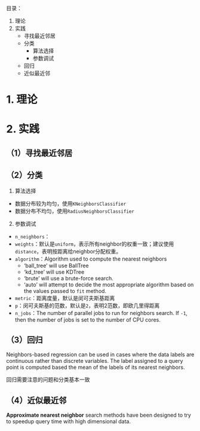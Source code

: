 目录：

1. 理论
2. 实践
    - 寻找最近邻居
    - 分类
        - 算法选择
        - 参数调试
    - 回归
    - 近似最近邻


# 1. 理论

# 2. 实践
## （1）寻找最近邻居

## （2）分类
1. 算法选择
- 数据分布较为均匀，使用`KNeighborsClassifier`
- 数据分布不均匀，使用`RadiusNeighborsClassifier`

2. 参数调试
- `n_neighbors`：
- `weights`：默认是`uniform`，表示所有neighbor的权重一致；建议使用`distance`，表明按距离给neighbor分配权重。
- `algorithm`：Algorithm used to compute the nearest neighbors
    - ‘ball_tree’ will use BallTree
	- ‘kd_tree’ will use KDTree
    - ‘brute’ will use a brute-force search.
    - ‘auto’ will attempt to decide the most appropriate algorithm based on the values passed to `fit` method.
- `metric`：距离度量，默认是闵可夫斯基距离
- `p`：闵可夫斯基的范数，默认是`2`，表明2范数，即欧几里得距离
- `n_jobs`：The number of parallel jobs to run for neighbors search. If `-1`, then the number of jobs is set to the number of CPU cores.

## （3）回归
Neighbors-based regression can be used in cases where the data labels are continuous rather than discrete variables. The label assigned to a query point is computed based the mean of the labels of its nearest neighbors.

回归需要注意的问题和分类基本一致

## （4）近似最近邻
**Approximate nearest neighbor** search methods have been designed to try to speedup query time with high dimensional data.






























